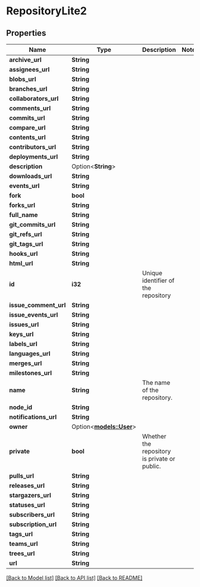 # RepositoryLite2

## Properties

Name | Type | Description | Notes
------------ | ------------- | ------------- | -------------
**archive_url** | **String** |  | 
**assignees_url** | **String** |  | 
**blobs_url** | **String** |  | 
**branches_url** | **String** |  | 
**collaborators_url** | **String** |  | 
**comments_url** | **String** |  | 
**commits_url** | **String** |  | 
**compare_url** | **String** |  | 
**contents_url** | **String** |  | 
**contributors_url** | **String** |  | 
**deployments_url** | **String** |  | 
**description** | Option<**String**> |  | 
**downloads_url** | **String** |  | 
**events_url** | **String** |  | 
**fork** | **bool** |  | 
**forks_url** | **String** |  | 
**full_name** | **String** |  | 
**git_commits_url** | **String** |  | 
**git_refs_url** | **String** |  | 
**git_tags_url** | **String** |  | 
**hooks_url** | **String** |  | 
**html_url** | **String** |  | 
**id** | **i32** | Unique identifier of the repository | 
**issue_comment_url** | **String** |  | 
**issue_events_url** | **String** |  | 
**issues_url** | **String** |  | 
**keys_url** | **String** |  | 
**labels_url** | **String** |  | 
**languages_url** | **String** |  | 
**merges_url** | **String** |  | 
**milestones_url** | **String** |  | 
**name** | **String** | The name of the repository. | 
**node_id** | **String** |  | 
**notifications_url** | **String** |  | 
**owner** | Option<[**models::User**](User.md)> |  | 
**private** | **bool** | Whether the repository is private or public. | 
**pulls_url** | **String** |  | 
**releases_url** | **String** |  | 
**stargazers_url** | **String** |  | 
**statuses_url** | **String** |  | 
**subscribers_url** | **String** |  | 
**subscription_url** | **String** |  | 
**tags_url** | **String** |  | 
**teams_url** | **String** |  | 
**trees_url** | **String** |  | 
**url** | **String** |  | 

[[Back to Model list]](../README.md#documentation-for-models) [[Back to API list]](../README.md#documentation-for-api-endpoints) [[Back to README]](../README.md)


